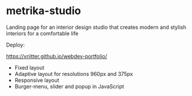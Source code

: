 # metrika-studio
Landing page for an interior design studio that creates modern and stylish interiors for a comfortable life

Deploy:

https://vriitter.github.io/webdev-portfolio/

* Fixed layout
* Adaptive layout for resolutions 960px and 375px
* Responsive layout
* Burger-menu, slider and popup in JavaScript

